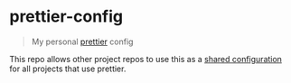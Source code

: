 # prettier-config

> My personal [prettier](https://prettier.io/) config

This repo allows other project repos to use this as a [shared configuration](https://prettier.io/docs/en/configuration.html#sharing-configurations) for all projects that use prettier.
